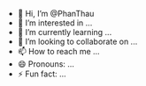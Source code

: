 - 👋 Hi, I’m @PhanThau
- 👀 I’m interested in ...
- 🌱 I’m currently learning ...
- 💞️ I’m looking to collaborate on ...
- 📫 How to reach me ...
- 😄 Pronouns: ...
- ⚡ Fun fact: ...

<!---
PhanThau/PhanThau is a ✨ special ✨ repository because its `README.md` (this file) appears on your GitHub profile.
You can click the Preview link to take a look at your changes.
--->
